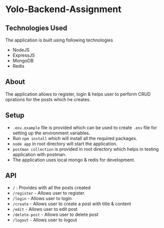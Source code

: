 # Yolo-Backend-Assignment

## Technologies Used

The application is built using following technologies

- NodeJS
- ExpressJS
- MongoDB
- Redis

## About

The application allows to register, login & helps user to perform CRUD oprations for the posts which he creates.

## Setup
- `.env.example` file is provided which can be used to create `.env` file for setting up the environment variables.
- Run `npm install` which will install all the required packages.
- `node app` in root directory will start the application.
- `postman collection` is provided in root directory which helps in testing application with postman.
- The application uses local mongo & redis for development.


## API
- `/` : Provides with all the posts created
- `/register` - Allows user to register.
- `/login` - Allows user to login
- `/create` - Allows user to create a post with title & content
- `/edit` - Allows user to edit post
- `/delete-post` - Allows user to delete post
- `/logout` - Allows user to logout